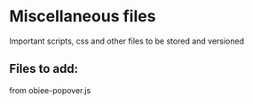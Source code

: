 # Miscellaneous files

Important scripts, css and other files to be stored and versioned

## Files to add:
from obiee-popover.js